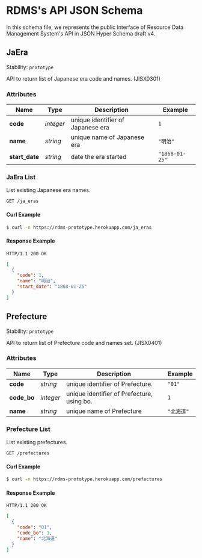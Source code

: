 # RDMS's API JSON Schema

In this schema file, we represents the public interface of Resource Data Management System's API in JSON Hyper Schema draft v4.


## <a name="resource-ja_era">JaEra</a>

Stability: `prototype`

API to return list of Japanese era code and names. (JISX0301)

### Attributes

| Name | Type | Description | Example |
| ------- | ------- | ------- | ------- |
| **code** | *integer* | unique identifier of Japanese era | `1` |
| **name** | *string* | unique name of Japanese era | `"明治"` |
| **start_date** | *string* | date the era started | `"1868-01-25"` |

### <a name="link-GET-ja_era-/ja_eras">JaEra List</a>

List existing Japanese era names.

```
GET /ja_eras
```


#### Curl Example

```bash
$ curl -n https://rdms-prototype.herokuapp.com/ja_eras
```


#### Response Example

```
HTTP/1.1 200 OK
```

```json
[
  {
    "code": 1,
    "name": "明治",
    "start_date": "1868-01-25"
  }
]
```


## <a name="resource-prefecture">Prefecture</a>

Stability: `prototype`

API to return list of Prefecture code and names set. (JISX0401)

### Attributes

| Name | Type | Description | Example |
| ------- | ------- | ------- | ------- |
| **code** | *string* | unique identifier of Prefecture. | `"01"` |
| **code_bo** | *integer* | unique identifier of Prefecture, using bo. | `1` |
| **name** | *string* | unique name of Prefecture | `"北海道"` |

### <a name="link-GET-prefecture-/prefectures">Prefecture List</a>

List existing prefectures.

```
GET /prefectures
```


#### Curl Example

```bash
$ curl -n https://rdms-prototype.herokuapp.com/prefectures
```


#### Response Example

```
HTTP/1.1 200 OK
```

```json
[
  {
    "code": "01",
    "code_bo": 1,
    "name": "北海道"
  }
]
```


